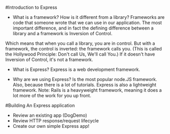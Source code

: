 #Introduction to Express

* What is a framework? How is it different from a library?
Frameworks are code that someone wrote that we can use in our application. The most important difference, and in fact the defining difference between a library and a framework is Inversion of Control.

Which means that when you call a library, you are in control. But with a framework, the control is inverted: the framework calls you. (This is called the Hollywood Principle: Don't call Us, We'll call You.) If it doesn't have Inversion of Control, it's not a framework.

* What is Express?
Express is a web development framework.

* Why are we using Express?
Is the most popular node.JS framework. Also, because there is a lot of tutorials. Express is also a lightweight framework. Note: Rails is a heavyweight framework, meaning it does a lot more of the work for you up front.

#Building An Express application

* Review an existing app (DogDemo)
* Review HTTP response/request lifecycle
* Create our own simple Express app!
